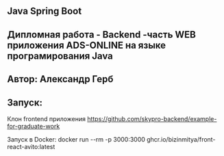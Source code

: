 ## Java Spring Boot
## Дипломная работа - Backend -часть WEB приложения ADS-ONLINE на языке програмирования Java
## Автор: Александр Герб

## Запуск:

Клон frontend приложения https://github.com/skypro-backend/example-for-graduate-work

Запуск в Docker: docker run --rm -p 3000:3000 ghcr.io/bizinmitya/front-react-avito:latest

